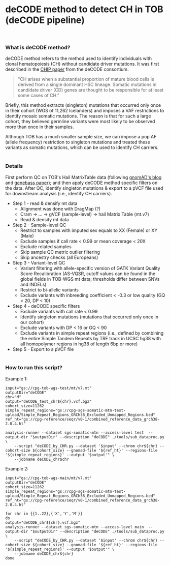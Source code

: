 # deCODE method to detect CH in TOB (deCODE pipeline)
<br>

### What is deCODE method?

deCODE method refers to the method used to identify individuals with clonal hematopoiesis (CH) without candidate driver mutations. It was first described in the [CHIP paper](https://ashpublications.org/blood/article/130/6/742/36791/Clonal-hematopoiesis-with-and-without-candidate) from the deCODE consortium. 
> "CH arises when a substantial proportion of mature blood cells is derived from a single dominant HSC lineage. Somatic mutations in candidate driver (CD) genes are thought to be responsible for at least some cases of CH."    

Briefly, this method extracts (singleton) mutations that occurred only once in their cohort (WGS of 11,262 Icelanders) and imposes a VAF restrictions to identify mosaic somatic mutations. The reason is that for such a large cohort, they believed germline variants were most likely to be observed more than once in their samples. 
 
Although TOB has a much smaller sample size, we can impose a pop AF (allele frequency) restriction to singleton mutations and treated these variants as somatic mutations, which can be used to identify CH carriers.
<br><br>

### Details

First perform QC on TOB's Hail MatrixTable data (following [gnomAD's blog](https://gnomad.broadinstitute.org/news/2020-10-gnomad-v3-1-new-content-methods-annotations-and-data-availability/) and [genebass paper](https://www.sciencedirect.com/science/article/pii/S2666979X22001100?via%3Dihub)); and then apply deCODE method specific filters on the data. After QC, identify singleton mutations & export to a pVCF file used for downstream analysis (i.e., identify CH carriers).

* Step 1 - read & densify mt data
    * Alignment was done with DragMap (?)
    * Cram -> ... -> gVCF (sample-level) -> hail Matrix Table (mt.v7)
    * Read & density mt data 
* Step 2 - Sample-level QC
    * Restrict to samples with imputed sex equals to XX (Female) or XY (Male)
    * Exclude samples if call rate < 0.99 or mean coverage < 20X
    * Exclude related samples
    * Skip sample QC metric outlier filtering
    * Skip ancestry checks (all Europeans)
* Step 3 - Variant-level QC
    * Variant filtering with allele-specific version of GATK Variant Quality Score Recalibration (AS-VQSR, cutoff values can be found in the global fields in TOB-WGS mt data; thresholds differ between SNVs and INDELs)
    * Restrict to bi-allelic variants 
    * Exclude variants with inbreeding coefficient < -0.3 or low quality (GQ < 20, DP < 10)
* Step 4 - deCODE specific filters
    * Exclude variants with call rate < 0.99
    * Identify singleton mutations (mutations that occurred only once in our cohort)
    * Exclude variants with DP < 16 or GQ < 90
    * Exclude variants in simple repeat regions (i.e., defined by combining the entire Simple Tandem Repeats by TRF track in UCSC hg38 with all homopolymer regions in hg38 of length 6bp or more)
* Step 5 - Export to a pVCF file
<br><br>

### How to run this script?

Example 1:
```
input="gs://cpg-tob-wgs-test/mt/v7.mt"
outputDir="deCODE"
chr="M"
output="deCODE_test_chr${chr}.vcf.bgz"
cohort_size=11262
simple_repeat_regions="gs://cpg-sgs-somatic-mtn-test-upload/Simple_Repeat_Regions_GRCh38_Excluded_Unmapped_Regions.bed"
ref_ht="gs://cpg-reference/seqr/v0-1/combined_reference_data_grch38-2.0.4.ht"

analysis-runner --dataset sgs-somatic-mtn --access-level test  --output-dir "$outputDir" --description "deCODE" ./tools/sub_dataproc.py \
    --script "deCODE_by_CHR.py --dataset '$input' --chrom chr${chr} --cohort-size ${cohort_size} --gnomad-file '${ref_ht}' --regions-file '${simple_repeat_regions}' --output '$output'" \
    --jobname deCODE_chr$chr
```

Example 2:
```
input="gs://cpg-tob-wgs-main/mt/v7.mt"
outputDir="deCODE"
cohort_size=11262
simple_repeat_regions="gs://cpg-sgs-somatic-mtn-test-upload/Simple_Repeat_Regions_GRCh38_Excluded_Unmapped_Regions.bed"
ref_ht="gs://cpg-reference/seqr/v0-1/combined_reference_data_grch38-2.0.4.ht"

for chr in {{1..22},{'X','Y','M'}}
do
output="deCODE_chr${chr}.vcf.bgz"
analysis-runner --dataset sgs-somatic-mtn --access-level main  --output-dir "$outputDir" --description "deCODE" ./tools/sub_dataproc.py \
    --script "deCODE_by_CHR.py --dataset '$input' --chrom chr${chr} --cohort-size ${cohort_size} --gnomad-file '${ref_ht}' --regions-file '${simple_repeat_regions}' --output '$output'" \
    --jobname deCODE_chr${chr}
done
```
